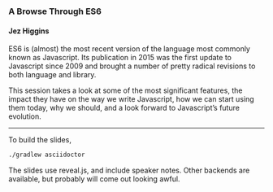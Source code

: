 ### A Browse Through ES6
#### Jez Higgins

ES6 is (almost) the most recent version of the language most commonly known as Javascript. Its publication in 2015 was the first update to Javascript since 2009 and brought a number of pretty radical revisions to both language and library.

This session takes a look at some of the most significant features, the impact they have on the way we write Javascript, how we can start using them today, why we should, and a look forward to Javascript’s future evolution.

---

To build the slides,

```sh
./gradlew asciidoctor
```

The slides use reveal.js, and include speaker notes.  Other backends are available, but probably will come out looking awful.
